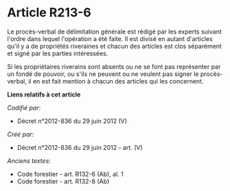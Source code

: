 # Article R213-6

Le procès-verbal de délimitation générale est rédigé par les experts suivant l'ordre dans lequel l'opération a été faite. Il
est divisé en autant d'articles qu'il y a de propriétés riveraines et chacun des articles est clos séparément et signé par
les parties intéressées.

Si les propriétaires riverains sont absents ou ne se font pas représenter par un fondé de pouvoir, ou s'ils ne peuvent ou ne
veulent pas signer le procès-verbal, il en est fait mention à chacun des articles qui les concernent.

**Liens relatifs à cet article**

_Codifié par_:

  - Décret n°2012-836 du 29 juin 2012 (V)

_Créé par_:

  - Décret n°2012-836 du 29 juin 2012 - art. (V)

_Anciens textes_:

  - Code forestier - art. R132-6 (Ab), al. 1
  - Code forestier - art. R132-8 (Ab)
